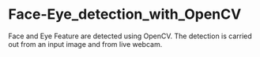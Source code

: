 # Face-Eye_detection_with_OpenCV
Face and Eye Feature are detected using OpenCV. The detection is carried out from an input image and from live webcam.
